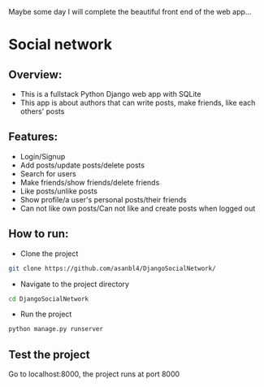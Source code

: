 Maybe some day I will complete the beautiful front end of the web app...

# Social network

## Overview:
- This is a fullstack Python Django web app with SQLite
- This app is about authors that can write posts, make friends, like each others' posts

## Features:
- Login/Signup
- Add posts/update posts/delete posts
- Search for users
- Make friends/show friends/delete friends
- Like posts/unlike posts
- Show profile/a user's personal posts/their friends
- Can not like own posts/Can not like and create posts when logged out

## How to run:
- Clone the project
```sh
git clone https://github.com/asanbl4/DjangoSocialNetwork/
```
- Navigate to the project directory
```sh
cd DjangoSocialNetwork
```
- Run the project
```sh
python manage.py runserver
```

## Test the project

Go to localhost:8000, the project runs at port 8000
